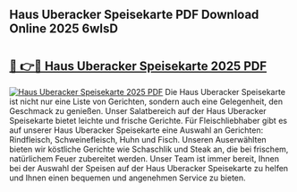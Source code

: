 ## Haus Uberacker Speisekarte PDF Download Online 2025 6wIsD

# <h2><a href="http://gc68yx.nevu.top/?p=Haus+Uberacker+Speisekarte">🔗 👉🔴 Haus Uberacker Speisekarte 2025 PDF</a></h2>

[![Haus Uberacker Speisekarte 2025 PDF](https://i.imgur.com/dBaPXMq.png)](http://gc68yx.nevu.top/?p=Haus+Uberacker+Speisekarte)
Die Haus Uberacker Speisekarte ist nicht nur eine Liste von Gerichten, sondern auch eine Gelegenheit, den Geschmack zu genießen. Unser Salatbereich auf der Haus Uberacker Speisekarte bietet leichte und frische Gerichte. Für Fleischliebhaber gibt es auf unserer Haus Uberacker Speisekarte eine Auswahl an Gerichten: Rindfleisch, Schweinefleisch, Huhn und Fisch. Unseren Auserwählten bieten wir köstliche Gerichte wie Schaschlik und Steak an, die bei frischem, natürlichem Feuer zubereitet werden. Unser Team ist immer bereit, Ihnen bei der Auswahl der Speisen auf der Haus Uberacker Speisekarte zu helfen und Ihnen einen bequemen und angenehmen Service zu bieten.
